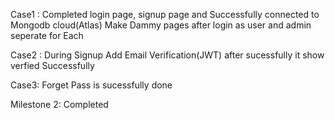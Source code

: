 Case1 : Completed login page, signup page and Successfully connected to Mongodb cloud(Atlas)
        Make Dammy pages after login as user and admin seperate for Each

Case2 : During Signup Add Email Verification(JWT) after sucessfully it show verfied Successfully

Case3: Forget Pass is sucessfully done

Milestone 2: Completed